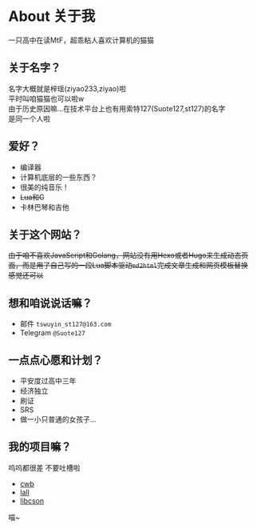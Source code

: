 # About 关于我  
一只高中在读MtF，超乖粘人喜欢计算机的猫猫  

## 关于名字？  
名字大概就是梓瑶(ziyao233,ziyao)啦  
平时叫咱猫猫也可以啦w  
由于历史原因嘛...在技术平台上也有用索特127(Suote127,st127)的名字  
是同一个人啦  

## 爱好？
- 编译器  
- 计算机底层的一些东西？  
- 很美的纯音乐！  
- ~~Lua和C~~
- 卡林巴琴和吉他

## 关于这个网站？  
~~由于咱不喜欢JavaScript和Golang，网站没有用Hexo或者Hugo来生成动态页面，而是用了自己写的一段Lua脚本驱动``md2html``完成文章生成和网页模板替换~~  
~~感觉还可以~~

## 想和咱说说话嘛？  

- 邮件 ``tswuyin_st127@163.com``  
- Telegram ``@Suote127``  

## 一点点心愿和计划？

- 平安度过高中三年
- 经济独立
- 刷证  
- SRS  
- 做一小只普通的女孩子...  

## 我的项目嘛？  
呜呜都很差 不要吐槽啦  

- [cwb](https://github.com/st127/cwb)  
- [lall](https://github.com/st127/lall)
- [libcson](https://github.com/st127/libcson)

喵~
